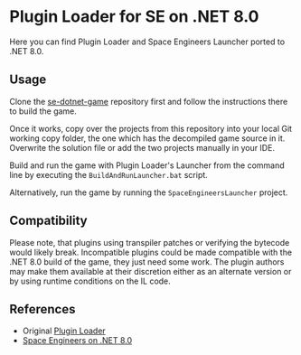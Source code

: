 # Plugin Loader for SE on .NET 8.0

Here you can find Plugin Loader and Space Engineers Launcher ported to .NET 8.0.

## Usage

Clone the [se-dotnet-game](https://github.com/viktor-ferenczi/se-dotnet-game)
repository first and follow the instructions there to build the game.

Once it works, copy over the projects from this repository into your local Git
working copy folder, the one which has the decompiled game source in it.
Overwrite the solution file or add the two projects manually in your IDE.

Build and run the game with Plugin Loader's Launcher from the command line
by executing the `BuildAndRunLauncher.bat` script.

Alternatively, run the game by running the `SpaceEngineersLauncher` project.

## Compatibility

Please note, that plugins using transpiler patches or verifying the bytecode would likely break.
Incompatible plugins could be made compatible with the .NET 8.0 build of the game, they just need some work.
The plugin authors may make them available at their discretion either as an alternate version or by using
runtime conditions on the IL code.

## References

- Original [Plugin Loader](https://github.com/sepluginloader/)
- [Space Engineers on .NET 8.0](https://github.com/viktor-ferenczi/se-dotnet-game)
